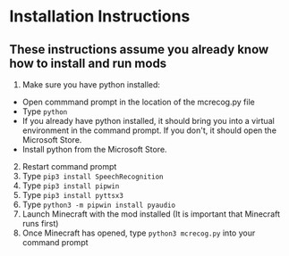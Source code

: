 # Installation Instructions
## These instructions assume you already know how to install and run mods

1. Make sure you have python installed:
 - Open commmand prompt in the location of the mcrecog.py file
 - Type `python`
 - If you already have python installed, it should bring you into a virtual environment in the command prompt. If you don't, it should open the Microsoft Store.
 - Install python from the Microsoft Store.
 2. Restart command prompt
 3. Type `pip3 install SpeechRecognition`
 4. Type `pip3 install pipwin`
 5. Type `pip3 install pyttsx3`
 6. Type `python3 -m pipwin install pyaudio`
 7. Launch Minecraft with the mod installed (It is important that Minecraft runs first)
 8. Once Minecraft has opened, type `python3 mcrecog.py` into your command prompt
